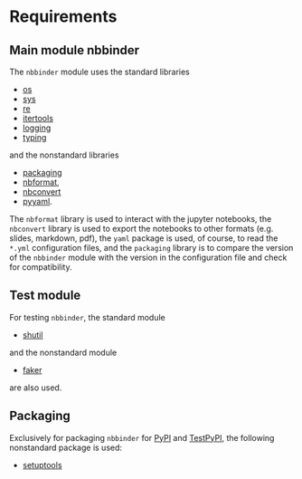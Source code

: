 # Requirements

## Main module nbbinder

The `nbbinder` module uses the standard libraries

- [os](https:/docs.python.org/3/library/os.html)
- [sys](https:/docs.python.org/3/library/sys.html)
- [re](https:/docs.python.org/3/library/re.html)
- [itertools](https:/docs.python.org/3/library/itertools.html)
- [logging](https:/docs.python.org/3/library/logging.html)
- [typing](https:/docs.python.org/3/library/typing.html)

and the nonstandard libraries

- [packaging](https://pypi.org/project/packaging/)
- [nbformat](https://pypi.org/project/nbformat/),
- [nbconvert](https://pypi.org/project/nbconvert/)
- [pyyaml](https://pypi.org/project/PyYAML/).

The `nbformat` library is used to interact with the jupyter notebooks, the `nbconvert` library is used to export the notebooks to other formats (e.g. slides, markdown, pdf), the `yaml` package is used, of course, to read the `*.yml` configuration files, and the `packaging` library is to compare the version of the `nbbinder` module with the version in the configuration file
and check for compatibility.

## Test module

For testing `nbbinder`, the standard module

- [shutil](https:/docs.python.org/3/library/shutil.html)

and the nonstandard module

- [faker](https://pypi.org/project/faker/)

are also used.

## Packaging

Exclusively for packaging `nbbinder` for [PyPI](https://pypi.org) and [TestPyPI](https://test.pypi.org/), the following nonstandard package is used:

- [setuptools](https://pypi.org/project/setuptools/)

